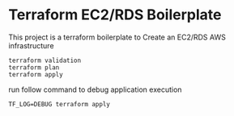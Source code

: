 # Terraform EC2/RDS Boilerplate 

This project is a terraform boilerplate to Create an EC2/RDS AWS infrastructure

```
terraform validation
terraform plan
terraform apply
```

run follow command to debug application execution

```
TF_LOG=DEBUG terraform apply
```


